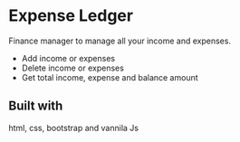 # Expense Ledger
Finance manager to manage all your income and expenses.
 
 - Add income or expenses
 - Delete income or expenses
 - Get total income, expense and balance amount
 
## Built with
html, css, bootstrap and vannila Js
